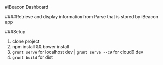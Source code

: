 #iBeacon Dashboard

####Retrieve and display information from Parse that is stored by iBeacon app

###Setup
1. clone project
2. npm install && bower install
3. `grunt serve` for localhost dev | `grunt serve --c9` for cloud9 dev
4. `grunt build` for dist
